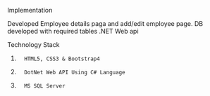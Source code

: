 Implementation

Developed Employee details paga and add/edit employee page.
DB developed with required tables
.NET Web api

Technology Stack

1.       HTML5, CSS3 & Bootstrap4
2.       DotNet Web API Using C# Language
3.       MS SQL Server 

